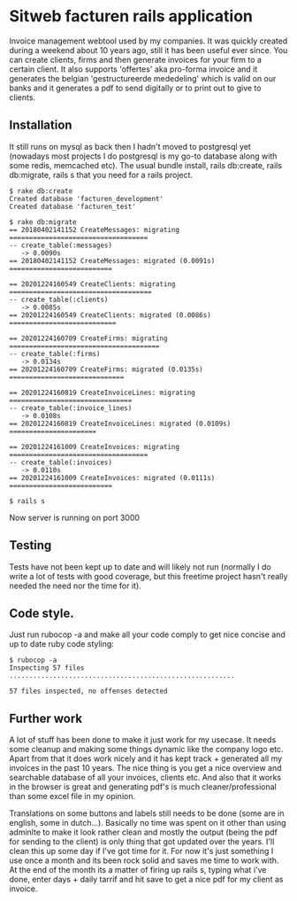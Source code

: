 # Sitweb facturen rails application
Invoice management webtool used by my companies. It was quickly created during a weekend about 10 years ago, still it has been useful ever since. 
You can create clients, firms and then generate invoices for your firm to a certain client. It also supports 'offertes' aka pro-forma invoice and it generates
the belgian 'gestructureerde mededeling' which is valid on our banks and it generates a pdf to send digitally or to print out to give to clients.

## Installation
It still runs on mysql as back then I hadn't moved to postgresql yet (nowadays most projects I do postgresql is my go-to database along with some redis, memcached etc).
The usual bundle install, rails db:create, rails db:migrate, rails s that you need for a rails project.

```
$ rake db:create
Created database 'facturen_development'
Created database 'facturen_test'

$ rake db:migrate
== 20180402141152 CreateMessages: migrating ===================================
-- create_table(:messages)
   -> 0.0090s
== 20180402141152 CreateMessages: migrated (0.0091s) ==========================

== 20201224160549 CreateClients: migrating ====================================
-- create_table(:clients)
   -> 0.0085s
== 20201224160549 CreateClients: migrated (0.0086s) ===========================

== 20201224160709 CreateFirms: migrating ======================================
-- create_table(:firms)
   -> 0.0134s
== 20201224160709 CreateFirms: migrated (0.0135s) =============================

== 20201224160819 CreateInvoiceLines: migrating ===============================
-- create_table(:invoice_lines)
   -> 0.0108s
== 20201224160819 CreateInvoiceLines: migrated (0.0109s) ======================

== 20201224161009 CreateInvoices: migrating ===================================
-- create_table(:invoices)
   -> 0.0110s
== 20201224161009 CreateInvoices: migrated (0.0111s) ==========================

$ rails s
```
Now server is running on port 3000


## Testing
Tests have not been kept up to date and will likely not run (normally I do write a lot of tests with good coverage, but this freetime project hasn't really needed the need nor the time for it).

## Code style.
Just run rubocop -a and make all your code comply to get nice concise and up to date ruby code styling:
```
$ rubocop -a
Inspecting 57 files
.........................................................

57 files inspected, no offenses detected
```

## Further work
A lot of stuff has been done to make it just work for my usecase. It needs some cleanup and making some things dynamic like the company logo etc.
Apart from that it does work nicely and it has kept track + generated all my invoices in the past 10 years. The nice thing is you get a nice overview and searchable database of all your invoices, clients etc. And also that it works in the browser is great and generating pdf's is much cleaner/professional than some excel file in my opinion.

Translations on some buttons and labels still needs to be done (some are in english, some in dutch...). Basically no time was spent on it other than using adminlte to make it look rather clean and mostly the output (being the pdf for sending to the client) is only thing that got updated over the years. I'll clean this up some day if I've got time for it. For now it's just something I use once a month and its been rock solid and saves me time to work with. At the end of the month its a matter of firing up rails s, typing what i've done, enter days + daily tarrif and hit save to get a nice pdf for my client as invoice.


